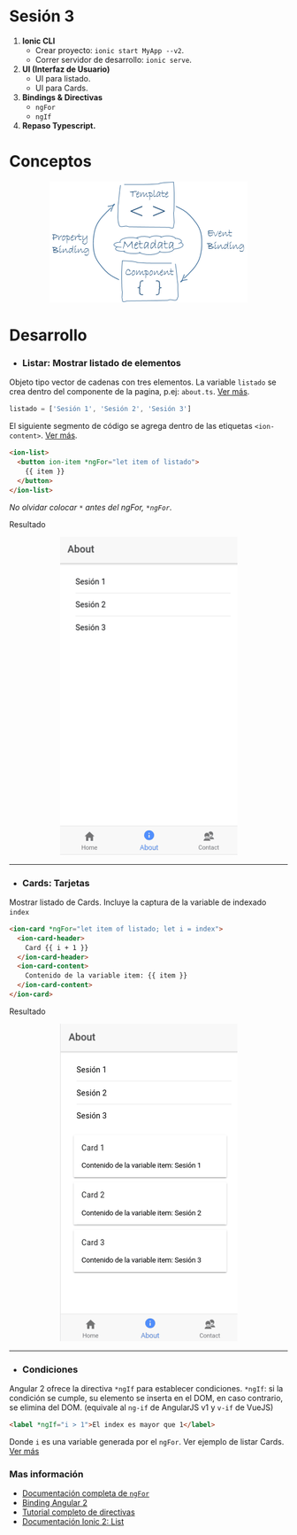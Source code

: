 # **Sesión 3**

1. **Ionic CLI**
    - Crear proyecto: `ionic start MyApp --v2`.
    - Correr servidor de desarrollo: `ionic serve`.
3. **UI (Interfaz de Usuario)**
    - UI para listado.
    - UI para Cards.
3. **Bindings & Directivas**
    - `ngFor`
    - `ngIf`
2. **Repaso Typescript.**

# **Conceptos**
<center>
<img src="../recursos/component-databinding.png" title="Data binding en Angular & Ionic 2"/>
</center>


# **Desarrollo**

- ### **Listar:** Mostrar listado de elementos

Objeto tipo vector de cadenas con tres elementos. La variable `listado` se
crea dentro del componente de la pagina, p.ej: `about.ts`. [Ver más](https://github.com/juliandavidmr/TallerAppsIonic/blob/276041c7d2f908da716f405383e800eab22f9b6c/src/pages/about/about.ts#L10).
```typescript
listado = ['Sesión 1', 'Sesión 2', 'Sesión 3']
```

El siguiente segmento de código se agrega dentro de las etiquetas `<ion-content>`. [Ver más](https://github.com/juliandavidmr/TallerAppsIonic/blob/276041c7d2f908da716f405383e800eab22f9b6c/src/pages/about/about.html#L11).
```html
<ion-list>
  <button ion-item *ngFor="let item of listado">
    {{ item }}
  </button>  
</ion-list>
```
_No olvidar colocar `*` antes del ngFor, `*ngFor`._

Resultado
<center>
  <img src="../recursos/giflistar1.gif"/>
</center>

----

- ### **Cards: Tarjetas** #

Mostrar listado de Cards. Incluye la captura de la variable de indexado `index`
```html
<ion-card *ngFor="let item of listado; let i = index">
  <ion-card-header>
    Card {{ i + 1 }}
  </ion-card-header>
  <ion-card-content>
    Contenido de la variable item: {{ item }}
  </ion-card-content>
</ion-card>
```

Resultado
<center>
  <img src="../recursos/giflistar_cards1.gif"/>
</center>


----

- ### **Condiciones**

Angular 2 ofrece la directiva `*ngIf` para establecer condiciones.
`*ngIf`: si la condición se cumple, su elemento se inserta en el DOM, en caso contrario, se elimina del DOM. (equivale al `ng-if` de AngularJS v1 y `v-if` de VueJS)

```html
<label *ngIf="i > 1">El index es mayor que 1</label>
```
Donde `i` es una variable generada por el `ngFor`. Ver ejemplo de listar Cards. [Ver más](https://github.com/juliandavidmr/TallerAppsIonic/blob/4d40320d8e55b1279e8964c0386f12fb7814f4a5/src/pages/about/about.html#L23)


### Mas información

- [Documentación completa de `ngFor`](https://angular.io/docs/ts/latest/guide/template-syntax.html#!#ngFor)
- [Binding Angular 2](https://blog.thoughtram.io/angular/2016/10/13/two-way-data-binding-in-angular-2.html)
- [Tutorial completo de directivas](http://blog.enriqueoriol.com/2016/07/introduccion-angular-2-parte-ii-binding-directivas.html)
- [Documentación Ionic 2: List](http://ionicframework.com/docs/components/#lists)